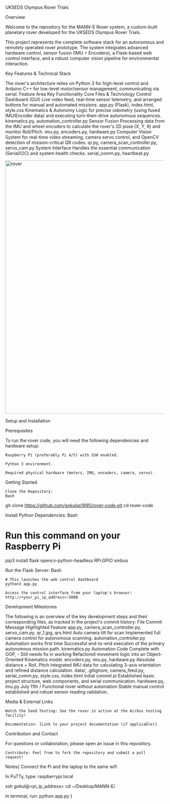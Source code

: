 

UKSEDS Olympus Rover Trials 

 Overview

Welcome to the repository for the MANN-E Rover system, a custom-built planetary rover developed for the UKSEDS Olympus Rover Trials.

This project represents the complete software stack for an autonomous and remotely operated rover prototype. The system integrates advanced hardware control, sensor fusion (IMU + Encoders), a Flask-based web control interface, and a robust computer vision pipeline for environmental interaction.

 Key Features & Technical Stack

The rover's architecture relies on Python 3 for high-level control and Arduino C++ for low-level motor/sensor management, communicating via serial.
Feature Area	Key Functionality	Core Files & Technology
Control Dashboard (GUI)	Live video feed, real-time sensor telemetry, and arranged buttons for manual and automated missions.	app.py (Flask), index.html, style.css
Kinematics & Autonomy	Logic for precise odometry (using fused IMU/Encoder data) and executing turn-then-drive autonomous sequences.	kinematics.py, automation_controller.py
Sensor Fusion	Processing data from the IMU and wheel encoders to calculate the rover's 2D pose (X, Y, θ) and monitor Roll/Pitch.	imu.py, encoders.py, hardware.py
Computer Vision	System for real-time video streaming, camera servo control, and OpenCV detection of mission-critical QR codes.	qr.py, camera_scan_controller.py, servo_cam.py
System Interface	Handles the essential communication (Serial/I2C) and system health checks.	serial_comm.py, heartbeat.py

<img width="1280" height="800" alt="rover" src="https://github.com/user-attachments/assets/c37ebeb1-6d72-45ad-b963-1364806cb4b6" />

 Setup and Installation

Prerequisites

To run the rover code, you will need the following dependencies and hardware setup:

    Raspberry Pi (preferably Pi 4/5) with SSH enabled.

    Python 3 environment.

    Required physical hardware (motors, IMU, encoders, camera, servo).

Getting Started

    Clone the Repository:
    Bash

git clone https://github.com/gokulsp1995/rover-code.git
cd rover-code

Install Python Dependencies:
Bash

# Run this command on your Raspberry Pi
pip3 install flask opencv-python-headless RPi.GPIO smbus


Run the Flask Server:
Bash

    # This launches the web control dashboard
    python3 app.py

    Access the control interface from your laptop's browser: http://<your_pi_ip_address>:5000

 Development Milestones

The following is an overview of the key development steps and their corresponding files, as tracked in the project's commit history:
File	Commit Message	Highlighted Feature
app.py, camera_scan_controller.py, servo_cam.py, qr_1.jpg, qrs.html	Auto camera tilt for scan	Implemented full camera control for autonomous scanning.
automation_controller.py	Automation works first time	Successful end-to-end execution of the primary autonomous mission path.
kinematics.py	Automation Code Complete with OOP, - Still needs fix in working	Refactored movement logic into an Object-Oriented Kinematics model.
encoders.py, imu.py, hardware.py	Absolute distance + Roll, Pitch	Integrated IMU data for calculating 3-axis orientation and refined distance calculation.
data/, .gitignore, camera_feed.py, serial_comm.py, style.css, index.html	initial commit pi	Established basic project structure, web components, and serial communication.
hardware.py, imu.py	July 11th / Functional rover without automation	Stable manual control established and robust sensor reading validation.

 Media & External Links

    Watch the Sand Testing: See the rover in action at the Airbus testing facility!

    Documentation: [Link to your project documentation (if applicable)]

 Contribution and Contact

For questions or collaboration, please open an issue in this repository.

    Contribute: Feel free to fork the repository and submit a pull request!

Notes{
Connect the Pi and the laptop to the same wifi

In PuTTy, type: raspberrypi.local

ssh gokul@<pi_ip_address>
cd ~/Desktop/MANN-E/

In terminal, run:  python app.py
}
